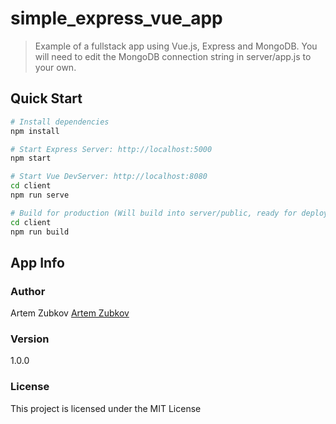 # simple_express_vue_app

> Example of a fullstack app using Vue.js, Express and MongoDB. You will need to edit the MongoDB connection string in server/app.js to your own.

## Quick Start

```bash
# Install dependencies
npm install

# Start Express Server: http://localhost:5000
npm start

# Start Vue DevServer: http://localhost:8080
cd client
npm run serve

# Build for production (Will build into server/public, ready for deployment)
cd client
npm run build
```

## App Info

### Author

Artem Zubkov
[Artem Zubkov](http://artzub.com/)

### Version

1.0.0

### License

This project is licensed under the MIT License
